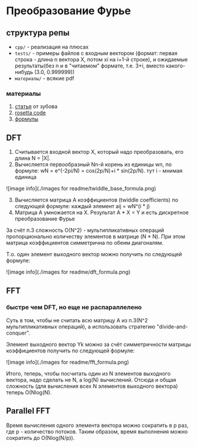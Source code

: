 #  Преобразование Фурье

## структура репы

- `cpp/` - реализация на плюсах
- `tests/` - примеры файлов с входным вектором (формат: первая строка - длина n вектора X, потом xi на i+1-й строке), и ожидаемые результаты(без n и в "читаемом" формате, т.е. 3+i, вместо какого-нибудь (3.0, 0.999999))
- `материалы/` - всякие pdf

### материалы

1. [статья](материалы/parallel_fft.pdf) от зубова
2. [rosetta code](https://rosettacode.org/wiki/Fast_Fourier_transform)
3. [формулы](https://srikarthiks.files.wordpress.com/2019/01/r-parallel-programming-in-c-with-mpi-and-openmp.pdf)

## DFT

1. Считывается входной вектор X, который надо преобразовать, его длина N = |X|.
2. Вычисляется первообразный Nn-й корень из единицы wn, по формуле: wN = e^(-2pi/N) = cos(2p/N)+i * sin(2p/N). тут i - мнимая единица

![image info](./images for readme/twiddle_base_formula.png)

3. Вычисляется матрица A коэффициентов (twiddle coefficients) по следующей формуле: каждый элемент aij = wN^(i * j)
4. Матрица A умножается на X. Результат A * X = Y и есть дискретное преобразование Фурье

За счёт п.3 сложность O(N^2) - мультипликативных операций пропорционально количеству элементов в матрице (N * N). При этом матрица коэффициентов симметрична по обеим диагоналям.

Т.о. один элемент выходного вектор можно получить по следующей формуле:

![image info](./images for readme/dft_formula.png)

## FFT
### быстре чем DFT, но еще не распараллелено

Суть в том, чтобы не считать всю матрицу A из п.3(N^2 мультипликативных операций), а использовать стратегию "divide-and-conquer". 

Элемент выходного вектор Yk можно за счёт симметричности матрицы коэффициентов получить по следующей формуле:

![image info](./images for readme/fft_formula.png)

Итого, теперь, чтобы посчитать один из N элементов выходного вектора, надо сделать не N, а log(N) вычислений. Отсюда и общая сложность (для вычисления всех N элементов выходного вектора) теперь O(Nlog(N).

## Parallel FFT

Время вычисления одного элемента вектора можно сократить в p раз, где p - количество потоков. Таким образом, время выполнения можно сократить до O(Nlog(N/p)).